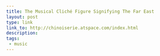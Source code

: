 ```yaml
---
title: The Musical Cliché Figure Signifying The Far East
layout: post
type: link
link_to: http://chinoiserie.atspace.com/index.html 
description:
tags:
 - music
---
```

&nbsp;